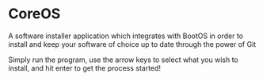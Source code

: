# CoreOS

A software installer application which integrates with BootOS in order to install and keep your software of choice up to
date through the power of Git

Simply run the program, use the arrow keys to select what you wish to install, and hit enter to get the process started!
